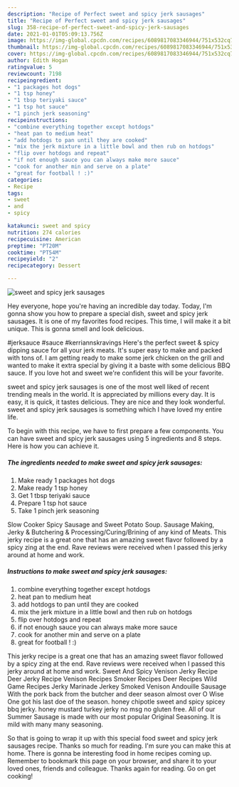 ```yaml
---
description: "Recipe of Perfect sweet and spicy jerk sausages"
title: "Recipe of Perfect sweet and spicy jerk sausages"
slug: 358-recipe-of-perfect-sweet-and-spicy-jerk-sausages
date: 2021-01-01T05:09:13.756Z
image: https://img-global.cpcdn.com/recipes/6089817083346944/751x532cq70/sweet-and-spicy-jerk-sausages-recipe-main-photo.jpg
thumbnail: https://img-global.cpcdn.com/recipes/6089817083346944/751x532cq70/sweet-and-spicy-jerk-sausages-recipe-main-photo.jpg
cover: https://img-global.cpcdn.com/recipes/6089817083346944/751x532cq70/sweet-and-spicy-jerk-sausages-recipe-main-photo.jpg
author: Edith Hogan
ratingvalue: 5
reviewcount: 7198
recipeingredient:
- "1 packages hot dogs"
- "1 tsp honey"
- "1 tbsp teriyaki sauce"
- "1 tsp hot sauce"
- "1 pinch jerk seasoning"
recipeinstructions:
- "combine everything together except hotdogs"
- "heat pan to medium heat"
- "add hotdogs to pan until they are cooked"
- "mix the jerk mixture in a little bowl and then rub on hotdogs"
- "flip over hotdogs and repeat"
- "if not enough sauce you can always make more sauce"
- "cook for another min and serve on a plate"
- "great for football ! :)"
categories:
- Recipe
tags:
- sweet
- and
- spicy

katakunci: sweet and spicy 
nutrition: 274 calories
recipecuisine: American
preptime: "PT20M"
cooktime: "PT54M"
recipeyield: "2"
recipecategory: Dessert

---
```



![sweet and spicy jerk sausages](https://img-global.cpcdn.com/recipes/6089817083346944/751x532cq70/sweet-and-spicy-jerk-sausages-recipe-main-photo.jpg)

Hey everyone, hope you're having an incredible day today. Today, I'm gonna show you how to prepare a special dish, sweet and spicy jerk sausages. It is one of my favorites food recipes. This time, I will make it a bit unique. This is gonna smell and look delicious.

#jerksauce #sauce #kerriannskravings Here&#39;s the perfect sweet &amp; spicy dipping sauce for all your jerk meats. It&#39;s super easy to make and packed with tons of. I am getting ready to make some jerk chicken on the grill and wanted to make it extra special by giving it a baste with some delicious BBQ sauce. If you love hot and sweet we&#39;re confident this will be your favorite.

sweet and spicy jerk sausages is one of the most well liked of recent trending meals in the world. It is appreciated by millions every day. It is easy, it is quick, it tastes delicious. They are nice and they look wonderful. sweet and spicy jerk sausages is something which I have loved my entire life.


To begin with this recipe, we have to first prepare a few components. You can have sweet and spicy jerk sausages using 5 ingredients and 8 steps. Here is how you can achieve it.

<!--inarticleads1-->

##### The ingredients needed to make sweet and spicy jerk sausages:

1. Make ready 1 packages hot dogs
1. Make ready 1 tsp honey
1. Get 1 tbsp teriyaki sauce
1. Prepare 1 tsp hot sauce
1. Take 1 pinch jerk seasoning


Slow Cooker Spicy Sausage and Sweet Potato Soup. Sausage Making, Jerky &amp; Butchering &amp; Processing/Curing/Brining of any kind of Meats. This jerky recipe is a great one that has an amazing sweet flavor followed by a spicy zing at the end. Rave reviews were received when I passed this jerky around at home and work. 

<!--inarticleads2-->

##### Instructions to make sweet and spicy jerk sausages:

1. combine everything together except hotdogs
1. heat pan to medium heat
1. add hotdogs to pan until they are cooked
1. mix the jerk mixture in a little bowl and then rub on hotdogs
1. flip over hotdogs and repeat
1. if not enough sauce you can always make more sauce
1. cook for another min and serve on a plate
1. great for football ! :)


This jerky recipe is a great one that has an amazing sweet flavor followed by a spicy zing at the end. Rave reviews were received when I passed this jerky around at home and work. Sweet And Spicy Venison Jerky Recipe Deer Jerky Recipe Venison Recipes Smoker Recipes Deer Recipes Wild Game Recipes Jerky Marinade Jerkey Smoked Venison Andouille Sausage With the pork back from the butcher and deer season almost over O Wise One got his last doe of the season. honey chipotle sweet and spicy spicey bbq jerky. honey mustard turkey jerky no msg no gluten free. All of our Summer Sausage is made with our most popular Original Seasoning. It is mild with many many seasoning. 

So that is going to wrap it up with this special food sweet and spicy jerk sausages recipe. Thanks so much for reading. I'm sure you can make this at home. There is gonna be interesting food in home recipes coming up. Remember to bookmark this page on your browser, and share it to your loved ones, friends and colleague. Thanks again for reading. Go on get cooking!
